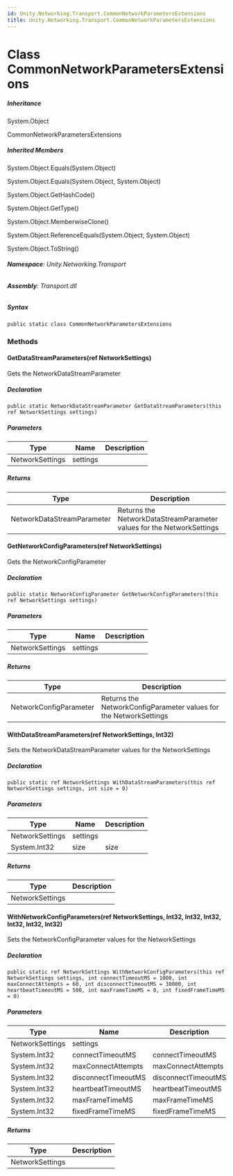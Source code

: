```yaml
---
id: Unity.Networking.Transport.CommonNetworkParametersExtensions
title: Unity.Networking.Transport.CommonNetworkParametersExtensions
---
```



# Class CommonNetworkParametersExtensions







##### Inheritance


System.Object




CommonNetworkParametersExtensions






##### Inherited Members



System.Object.Equals(System.Object)





System.Object.Equals(System.Object, System.Object)





System.Object.GetHashCode()





System.Object.GetType()





System.Object.MemberwiseClone()





System.Object.ReferenceEquals(System.Object, System.Object)





System.Object.ToString()





###### **Namespace**: Unity.Networking.Transport

###### **Assembly**: Transport.dll

##### Syntax


``` lang-csharp
public static class CommonNetworkParametersExtensions
```



### Methods

#### GetDataStreamParameters(ref NetworkSettings)


Gets the NetworkDataStreamParameter






##### Declaration


``` lang-csharp
public static NetworkDataStreamParameter GetDataStreamParameters(this ref NetworkSettings settings)
```



##### Parameters

| Type            | Name     | Description |
|-----------------|----------|-------------|
| NetworkSettings | settings |             |

##### Returns

| Type                       | Description                                                           |
|----------------------------|-----------------------------------------------------------------------|
| NetworkDataStreamParameter | Returns the NetworkDataStreamParameter values for the NetworkSettings |

#### GetNetworkConfigParameters(ref NetworkSettings)


Gets the NetworkConfigParameter






##### Declaration


``` lang-csharp
public static NetworkConfigParameter GetNetworkConfigParameters(this ref NetworkSettings settings)
```



##### Parameters

| Type            | Name     | Description |
|-----------------|----------|-------------|
| NetworkSettings | settings |             |

##### Returns

| Type                   | Description                                                       |
|------------------------|-------------------------------------------------------------------|
| NetworkConfigParameter | Returns the NetworkConfigParameter values for the NetworkSettings |

#### WithDataStreamParameters(ref NetworkSettings, Int32)


Sets the NetworkDataStreamParameter values for the NetworkSettings






##### Declaration


``` lang-csharp
public static ref NetworkSettings WithDataStreamParameters(this ref NetworkSettings settings, int size = 0)
```



##### Parameters

| Type            | Name     | Description |
|-----------------|----------|-------------|
| NetworkSettings | settings |             |
| System.Int32    | size     | size        |

##### Returns

| Type            | Description |
|-----------------|-------------|
| NetworkSettings |             |

#### WithNetworkConfigParameters(ref NetworkSettings, Int32, Int32, Int32, Int32, Int32, Int32)


Sets the NetworkConfigParameter values for the NetworkSettings






##### Declaration


``` lang-csharp
public static ref NetworkSettings WithNetworkConfigParameters(this ref NetworkSettings settings, int connectTimeoutMS = 1000, int maxConnectAttempts = 60, int disconnectTimeoutMS = 30000, int heartbeatTimeoutMS = 500, int maxFrameTimeMS = 0, int fixedFrameTimeMS = 0)
```



##### Parameters

| Type            | Name                | Description         |
|-----------------|---------------------|---------------------|
| NetworkSettings | settings            |                     |
| System.Int32    | connectTimeoutMS    | connectTimeoutMS    |
| System.Int32    | maxConnectAttempts  | maxConnectAttempts  |
| System.Int32    | disconnectTimeoutMS | disconnectTimeoutMS |
| System.Int32    | heartbeatTimeoutMS  | heartbeatTimeoutMS  |
| System.Int32    | maxFrameTimeMS      | maxFrameTimeMS      |
| System.Int32    | fixedFrameTimeMS    | fixedFrameTimeMS    |

##### Returns

| Type            | Description |
|-----------------|-------------|
| NetworkSettings |             |



